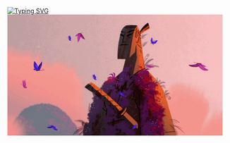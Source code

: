 [![Typing SVG](https://readme-typing-svg.herokuapp.com?font=Fira+Code&pause=1000&color=F7275AFF&center=true&vCenter=true&width=435&lines=opada)](https://git.io/typing-svg)
<br/>
![react](https://github.com/opadasaleh/opadasaleh/blob/main/Jack%20Samurai%20GIF.gif?raw=true)
<!--
**opadasaleh/opadasaleh** is a ✨ _special_ ✨ repository because its `README.md` (this file) appears on your GitHub profile.

Here are some ideas to get you started:

- 🔭 I’m currently working on ...
- 🌱 I’m currently learning ...
- 👯 I’m looking to collaborate on ...
- 🤔 I’m looking for help with ...
- 💬 Ask me about ...
- 📫 How to reach me: ...
- 😄 Pronouns: ...
- ⚡ Fun fact: ...
-->
